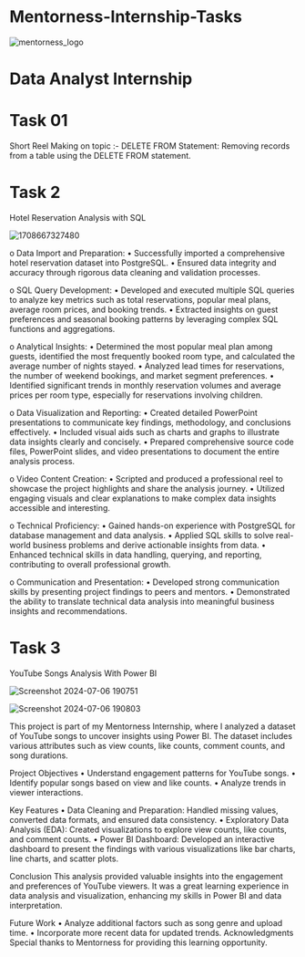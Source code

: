 # Mentorness-Internship-Tasks

![mentorness_logo](https://github.com/OmPrakash280-tech/Mentorness-Internship-Tasks_with_Om_Prakash_sahoo/assets/116023874/4c0e80cf-207b-427c-814b-825fb198d670)

# Data Analyst Internship

# Task 01 
Short Reel Making on topic :- DELETE FROM Statement: Removing records from a table using the DELETE FROM statement.

# Task 2  
Hotel Reservation Analysis with SQL

![1708667327480](https://github.com/OmPrakash280-tech/Mentorness-Internship-Tasks_with_Om_Prakash_sahoo/assets/116023874/9d810d43-3923-437d-b151-af2dc0063474)



o	Data Import and Preparation:
•	Successfully imported a comprehensive hotel reservation dataset into PostgreSQL.
•	Ensured data integrity and accuracy through rigorous data cleaning and validation processes.

o	SQL Query Development:
•	Developed and executed multiple SQL queries to analyze key metrics such as total reservations, popular meal plans, average room prices, and booking trends.
•	Extracted insights on guest preferences and seasonal booking patterns by leveraging complex SQL functions and aggregations.

o	Analytical Insights:
•	Determined the most popular meal plan among guests, identified the most frequently booked room type, and calculated the average number of nights stayed.
•	Analyzed lead times for reservations, the number of weekend bookings, and market segment preferences.
•	Identified significant trends in monthly reservation volumes and average prices per room type, especially for reservations involving children.

o	Data Visualization and Reporting:
•	Created detailed PowerPoint presentations to communicate key findings, methodology, and conclusions effectively.
•	Included visual aids such as charts and graphs to illustrate data insights clearly and concisely.
•	Prepared comprehensive source code files, PowerPoint slides, and video presentations to document the entire analysis process.

o	Video Content Creation:
•	Scripted and produced a professional reel to showcase the project highlights and share the analysis journey.
•	Utilized engaging visuals and clear explanations to make complex data insights accessible and interesting.

o	Technical Proficiency:
•	Gained hands-on experience with PostgreSQL for database management and data analysis.
•	Applied SQL skills to solve real-world business problems and derive actionable insights from data.
•	Enhanced technical skills in data handling, querying, and reporting, contributing to overall professional growth.

o	Communication and Presentation:
•	Developed strong communication skills by presenting project findings to peers and mentors.
•	Demonstrated the ability to translate technical data analysis into meaningful business insights and recommendations.

# Task 3

YouTube Songs Analysis With Power BI

![Screenshot 2024-07-06 190751](https://github.com/OmPrakash280-tech/Mentorness-Internship-Tasks_with_Om_Prakash_sahoo/assets/116023874/f90cb27f-4d80-4e95-acaf-cc3cee30c31b)




![Screenshot 2024-07-06 190803](https://github.com/OmPrakash280-tech/Mentorness-Internship-Tasks_with_Om_Prakash_sahoo/assets/116023874/7af1ac41-5a9e-4824-8946-cdfbc3fb9ab0)


This project is part of my Mentorness Internship, where I analyzed a dataset of YouTube songs to uncover insights using Power BI. The dataset includes various attributes such as view counts, like counts, comment counts, and song durations.


Project Objectives
•	Understand engagement patterns for YouTube songs.
•	Identify popular songs based on view and like counts.
•	Analyze trends in viewer interactions.


Key Features
•	Data Cleaning and Preparation: Handled missing values, converted data formats, and ensured data consistency.
•	Exploratory Data Analysis (EDA): Created visualizations to explore view counts, like counts, and comment counts.
•	Power BI Dashboard: Developed an interactive dashboard to present the findings with various visualizations like bar charts, line charts, and scatter plots.


Conclusion
This analysis provided valuable insights into the engagement and preferences of YouTube viewers. It was a great learning experience in data analysis and visualization, enhancing my skills in Power BI and data interpretation.


Future Work
•	Analyze additional factors such as song genre and upload time.
•	Incorporate more recent data for updated trends.
Acknowledgments
Special thanks to Mentorness for providing this learning opportunity.




